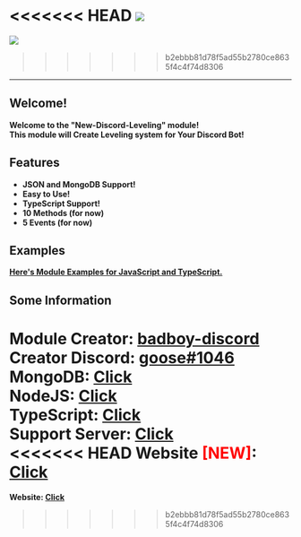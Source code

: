 <<<<<<< HEAD
<img src="https://raw.githubusercontent.com/bad-boy-discord/new-discord-leveling/stable/assets/logo.png"></img>
=======
<img src="https://github.com/bad-boy-discord/new-discord-leveling/blob/stable/assets/logo.png?raw=true"></img>
>>>>>>> b2ebbb81d78f5ad55b2780ce8635f4c4f74d8306
<hr>

## Welcome!
<b>Welcome to the "New-Discord-Leveling" module!</b><br>
<b>This module will Create Leveling system for Your Discord Bot!</b>

## Features
<ul>
  <li><b>JSON and MongoDB Support!</b></li>
  <li><b>Easy to Use!</b></li>
  <li><b>TypeScript Support!</b></li>
  <li><b>10 Methods (for now)</b></li>
  <li><b>5 Events (for now)</b></li>
</ul>

## Examples
<b><a href="https://github.com/bad-boy-discord/new-discord-leveling/tree/stable/examples">Here's Module Examples for JavaScript and TypeScript.</a></b>

## Some Information
<b>Module Creator: <a href="https://www.npmjs.com/~badboy-discord">badboy-discord</a></b><br>
<b>Creator Discord: <a href="https://discord.com/channels/@me">goose#1046</a></b><br>
<b>MongoDB: <a href="https://www.mongodb.com/">Click</a></b><br>
<b>NodeJS: <a href="https://www.nodejs.org/">Click</a></b><br>
<b>TypeScript: <a href="https://www.typescriptlang.org/">Click</a></b><br>
<b>Support Server: <a href="https://discord.gg/eGZfaWsZgR">Click</a></b><br>
<<<<<<< HEAD
<b>Website <span style="color: red;">[NEW]</span>: <a href="https://ndl-npm.tk/">Click</a></b>
=======
<b>Website: <a href="https://ndl-npm.tk">Click</a></b>
>>>>>>> b2ebbb81d78f5ad55b2780ce8635f4c4f74d8306
